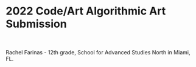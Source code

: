 <h1>2022 Code/Art Algorithmic Art Submission</h1>
<br>
<p>Rachel Farinas - 12th grade, School for Advanced Studies North in Miami, FL.</p>
